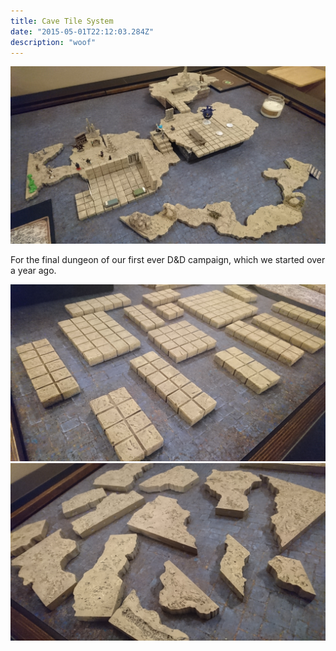 ```yaml
---
title: Cave Tile System
date: "2015-05-01T22:12:03.284Z"
description: "woof"
---
```


![Cave Tile System](cave-tile-system.jpg)

For the final dungeon of our first ever D&D campaign, which we started over a year ago.

![Some tile tiles](some-tile-tiles.jpg)
![Some cave tiles](some-cave-tiles.jpg)
